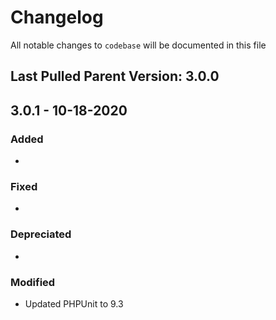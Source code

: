 # Changelog

All notable changes to `codebase` will be documented in this file

## Last Pulled Parent Version: 3.0.0

## 3.0.1 - 10-18-2020

### Added

- 

### Fixed
-
### Depreciated
-
### Modified
 - Updated PHPUnit to 9.3

